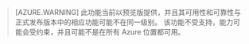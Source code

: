> [AZURE.WARNING]
> 此功能当前以预览版提供，并且其可用性和可靠性与正式发布版本中的相应功能可能不在同一级别。 该功能不受支持，能力可能会受约束，并且可能不是在所有 Azure 位置都可用。